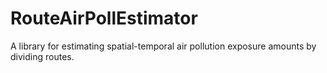 # RouteAirPollEstimator
A library for estimating spatial-temporal air pollution exposure amounts by dividing routes.

